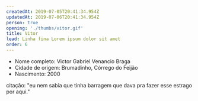 ```yaml
---
createdAt: 2019-07-05T20:41:34.954Z
updatedAt: 2019-07-06T20:41:34.954Z
person: true
opening: './thumbs/vitor.gif'
title: Vitor
lead: Linha fina Lorem ipsum dolor sit amet
order: 6
---
```


<div class="infos">

- Nome completo: Victor Gabriel Venancio Braga
- Cidade de origem: Brumadinho, Córrego do Feijão
- Nascimento: 2000

</div>

<div class="video" title="Título descritivo do vídeo para acessibilidade" data-video="zeKT_YFuU0o"></div>

citação: "eu nem sabia que tinha barragem que dava pra fazer esse estrago por aqui."